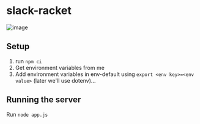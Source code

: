# slack-racket
![image](https://user-images.githubusercontent.com/14797002/124336212-669c7000-db5a-11eb-971d-601bf21aa8c2.png)

## Setup
1. run `npm ci`
2. Get environment variables from me
3. Add environment variables in env-default using `export <env key>=<env value>` (later we'll use dotenv)... 
## Running the server

Run `node app.js`
